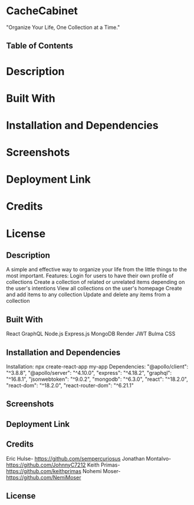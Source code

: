 # CacheCabinet
"Organize Your Life, One Collection at a Time."

## Table of Contents 
# Description
# Built With
# Installation and Dependencies
# Screenshots
# Deployment Link
# Credits
# License

## Description
A simple and effective way to organize your life from the little things to the most important.
Features:
Login for users to have their own profile of collections
Create a collection of related or unrelated items depending on the user's intentions
View all collections on the user's homepage
Create and add items to any collection
Update and delete any items from a collection


## Built With
React
GraphQL
Node.js
Express.js
MongoDB
Render
JWT
Bulma CSS

## Installation and Dependencies
Installation: npx create-react-app my-app
Dependencies:
"@apollo/client": "^3.8.8",
"@apollo/server": "^4.10.0",
"express": "^4.18.2",
"graphql": "^16.8.1",
"jsonwebtoken": "^9.0.2",
"mongodb": "^6.3.0",
"react": "^18.2.0",
"react-dom": "^18.2.0",
"react-router-dom": "^6.21.1"


## Screenshots


## Deployment Link 


## Credits
Eric Hulse- https://github.com/sempercuriosus
Jonathan Montalvo- https://github.com/JohnnyC7212
Keith Primas- https://github.com/keithprimas
Nohemi Moser- https://github.com/NemiMoser

## License
